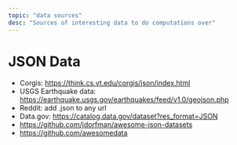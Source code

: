 ```yaml
---
topic: "data sources"
desc: "Sources of interesting data to do computations over"
---
```


# JSON Data

* Corgis: <https://think.cs.vt.edu/corgis/json/index.html>
* USGS Earthquake data: <https://earthquake.usgs.gov/earthquakes/feed/v1.0/geojson.php>
* Reddit: add .json to any url
* Data.gov: <https://catalog.data.gov/dataset?res_format=JSON>
* <https://github.com/jdorfman/awesome-json-datasets>
* <https://github.com/awesomedata>
